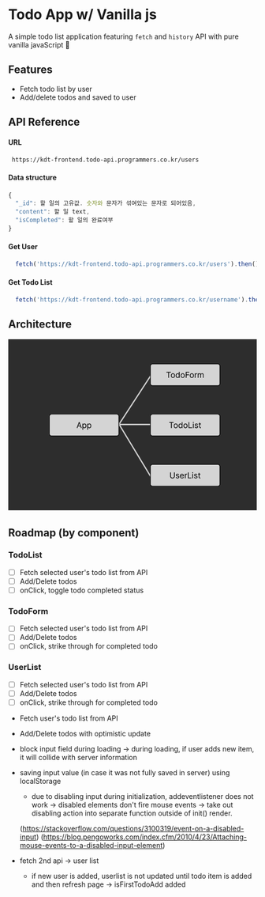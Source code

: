 
# Todo App w/ Vanilla js
A simple todo list application featuring `fetch` and `history` API with pure vanilla javaScript 🍦

## Features
- Fetch todo list by user
- Add/delete todos and saved to user

## API Reference
#### URL
```http
 https://kdt-frontend.todo-api.programmers.co.kr/users
```

#### Data structure
```javascript
{
  "_id": 할 일의 고유값. 숫자와 문자가 섞여있는 문자로 되어있음,
  "content": 할 일 text,
  "isCompleted": 할 일의 완료여부
}
```

#### Get User
```javascript
  fetch('https://kdt-frontend.todo-api.programmers.co.kr/users').then()...
```

#### Get Todo List
```javascript
  fetch('https://kdt-frontend.todo-api.programmers.co.kr/username').then()...
```

## Architecture
![App Architecture](/App_Structure.png?raw=true)

## Roadmap (by component)
### TodoList
- [ ]  Fetch selected user's todo list from API
- [ ]  Add/Delete todos
- [ ]  onClick, toggle todo completed status

### TodoForm
- [ ]  Fetch selected user's todo list from API
- [ ]  Add/Delete todos
- [ ]  onClick, strike through for completed todo

### UserList
- [ ]  Fetch selected user's todo list from API
- [ ]  Add/Delete todos
- [ ]  onClick, strike through for completed todo

- Fetch user's todo list from API
- Add/Delete todos with optimistic update
- block input field during loading -> during loading, if user adds new item, it will collide with server information
- saving input value (in case it was not fully saved in server) using localStorage
  - due to disabling input during initialization, addeventlistener does not work -> disabled elements don't fire mouse events
  -> take out disabling action into separate function outside of init() render.
  
  (https://stackoverflow.com/questions/3100319/event-on-a-disabled-input)
  (https://blog.pengoworks.com/index.cfm/2010/4/23/Attaching-mouse-events-to-a-disabled-input-element)

- fetch 2nd api -> user list
  - if new user is added, userlist is not updated until todo item is added and then refresh page
  -> isFirstTodoAdd added